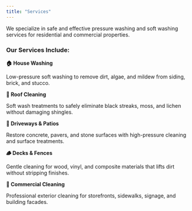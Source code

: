 ```yaml
---
title: "Services"
---
```


We specialize in safe and effective pressure washing and soft washing services for residential and commercial properties.

### Our Services Include:

<div class="service-grid">
  <div class="service-item">
    <strong>🏠 House Washing</strong>
    <p>Low-pressure soft washing to remove dirt, algae, and mildew from siding, brick, and stucco.</p>
  </div>
  <div class="service-item">
    <strong>🏡 Roof Cleaning</strong>
    <p>Soft wash treatments to safely eliminate black streaks, moss, and lichen without damaging shingles.</p>
  </div>
  <div class="service-item">
    <strong>🧼 Driveways & Patios</strong>
    <p>Restore concrete, pavers, and stone surfaces with high-pressure cleaning and surface treatments.</p>
  </div>
  <div class="service-item">
    <strong>🪵 Decks & Fences</strong>
    <p>Gentle cleaning for wood, vinyl, and composite materials that lifts dirt without stripping finishes.</p>
  </div>
  <div class="service-item">
    <strong>🏢 Commercial Cleaning</strong>
    <p>Professional exterior cleaning for storefronts, sidewalks, signage, and building facades.</p>
  </div>
</div>
